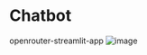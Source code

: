 # Chatbot
openrouter-streamlit-app
![image](https://github.com/user-attachments/assets/c7e10a6d-ce12-498e-8c9f-1e1b1027921e)
